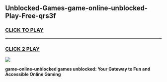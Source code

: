 
## Unblocked-Games-game-online-unblocked-Play-Free-qrs3f
<h3>
<a href="https://premium76.site?title=game-online-unblocked&ref=17A">CLICK TO PLAY</a></h3>
<hr>

<h3>
<a href="https://premium76.site?title=game-online-unblocked&ref=17A">CLICK 2 PLAY</a>
  
</h3>

<a href="https://premium76.site?title=game-online-unblocked&ref=17A"><img src="https://clearcache.store/games.png"></a>


**game-online-unblocked games unblocked: Your Gateway to Fun and Accessible Online Gaming**
